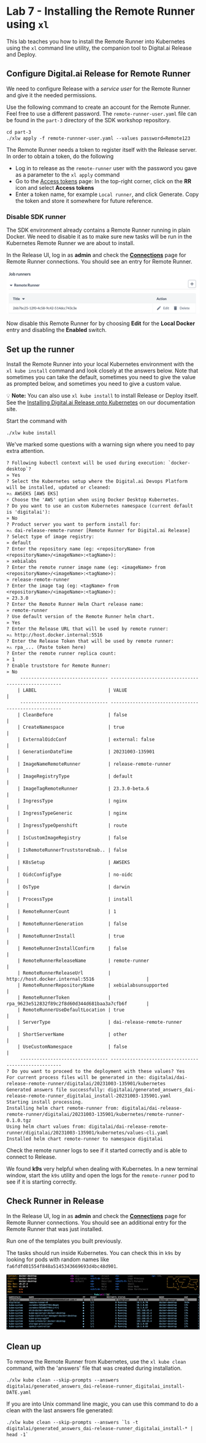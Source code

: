 # Lab 7 - Installing the Remote Runner using `xl`

This lab teaches you how to install the Remote Runner into Kubernetes using the `xl` command line utility, the companion tool to Digital.ai Release and Deploy.

## Configure Digital.ai Release for Remote Runner

We need to configure Release with a _service user_ for the Remote Runner and give it the needed permissions.

Use the following command to create an account for the Remote Runner. Feel free to use a different password. The `remote-runner-user.yaml` file can be found in the `part-3` directory of the SDK workshop repository.

    cd part-3
    ./xlw apply -f remote-runnner-user.yaml --values password=Remote123

The Remote Runner needs a token to register itself with the Release server. In order to obtain a token, do the following

* Log in to release as the `remote-runner` user with the password you gave as a parameter to the `xl apply` command
* Go to the [Access tokens](http://digitalai.release.local:5516/#/personal-access-token) page: In the top-right corner, click on the **RR** icon and select **Access tokens**
* Enter a token name, for example `Local runner`, and click Generate. Copy the token and store it somewhere for future reference.

### Disable SDK runner

The SDK environment already contains a Remote Runner running in plain Docker. We need to disable it as to make sure new tasks will be run in the Kubernetes Remote Runner we are about to install. 

In the Release UI, log in as **admin** and check the **[Connections](http://digitalai.release.local:5516/#/configuration)** page for Remote Runner connections. You should see an entry for Remote Runner.

![Job runners in Connections](img/job-runners.png)

Now disable this Remote Runner for by choosing **Edit** for the **Local Docker** entry and disabling the **Enabled** switch.


## Set up the runner

Install the Remote Runner into your local Kubernetes environment with the `xl kube install` command and look closely at the answers below. Note that sometimes you can take the default, sometimes you need to give the value as prompted below, and sometimes you need to give a custom value.

💡 **Note:** You can also use `xl kube install` to install Release or Deploy itself. See the [Installing Digital.ai Release onto Kubernetes](https://docs.digital.ai/bundle/devops-release-version-v.22.3/page/release/operator/xl-op-before-you-begin.html) on our documentation site.

Start the command with

    ./xlw kube install

We've marked some questions with a warning sign where you need to pay extra attention.

``` 
? Following kubectl context will be used during execution: `docker-desktop`?
» Yes
? Select the Kubernetes setup where the Digital.ai Devops Platform will be installed, updated or cleaned:
»⚠️ AWSEKS [AWS EKS]
⚡️ Choose the 'AWS' option when using Docker Desktop Kubernetes.
? Do you want to use an custom Kubernetes namespace (current default is 'digitalai'):
» No
? Product server you want to perform install for:
»⚠️ dai-release-remote-runner [Remote Runner for Digital.ai Release]
? Select type of image registry:
» default
? Enter the repository name (eg: <repositoryName> from <repositoryName>/<imageName>:<tagName>):
» xebialabs
? Enter the remote runner image name (eg: <imageName> from <repositoryName>/<imageName>:<tagName>):
» release-remote-runner
? Enter the image tag (eg: <tagName> from <repositoryName>/<imageName>:<tagName>):
» 23.3.0
? Enter the Remote Runner Helm Chart release name: 
» remote-runner
? Use default version of the Remote Runner helm chart. 
» Yes
? Enter the Release URL that will be used by remote runner:
»⚠️ http://host.docker.internal:5516
? Enter the Release Token that will be used by remote runner:
»⚠️ rpa_... (Paste token here)
? Enter the remote runner replica count: 
» 1
? Enable truststore for Remote Runner: 
» No
	 -------------------------------- ----------------------------------------------------
	| LABEL                          | VALUE                                              |
	 -------------------------------- ----------------------------------------------------
	| CleanBefore                    | false                                              |
	| CreateNamespace                | true                                               |
	| ExternalOidcConf               | external: false                                    |
	| GenerationDateTime             | 20231003-135901                                    |
	| ImageNameRemoteRunner          | release-remote-runner                              |
	| ImageRegistryType              | default                                            |
	| ImageTagRemoteRunner           | 23.3.0-beta.6                                      |
	| IngressType                    | nginx                                              |
	| IngressTypeGeneric             | nginx                                              |
	| IngressTypeOpenshift           | route                                              |
	| IsCustomImageRegistry          | false                                              |
	| IsRemoteRunnerTruststoreEnab.. | false                                              |
	| K8sSetup                       | AWSEKS                                             |
	| OidcConfigType                 | no-oidc                                            |
	| OsType                         | darwin                                             |
	| ProcessType                    | install                                            |
	| RemoteRunnerCount              | 1                                                  |
	| RemoteRunnerGeneration         | false                                              |
	| RemoteRunnerInstall            | true                                               |
	| RemoteRunnerInstallConfirm     | false                                              |
	| RemoteRunnerReleaseName        | remote-runner                                      |
	| RemoteRunnerReleaseUrl         | http://host.docker.internal:5516                   |
	| RemoteRunnerRepositoryName     | xebialabsunsupported                               |
	| RemoteRunnerToken              | rpa_9623e512832f89c2f8d60d344d681baa3a7cfb6f       |
	| RemoteRunnerUseDefaultLocation | true                                               |
	| ServerType                     | dai-release-remote-runner                          |
	| ShortServerName                | other                                              |
	| UseCustomNamespace             | false                                              |
	 -------------------------------- ----------------------------------------------------
? Do you want to proceed to the deployment with these values? Yes
For current process files will be generated in the: digitalai/dai-release-remote-runner/digitalai/20231003-135901/kubernetes
Generated answers file successfully: digitalai/generated_answers_dai-release-remote-runner_digitalai_install-20231003-135901.yaml 
Starting install processing.
Installing helm chart remote-runner from: digitalai/dai-release-remote-runner/digitalai/20231003-135901/kubernetes/remote-runner-0.1.0.tgz
Using helm chart values from: digitalai/dai-release-remote-runner/digitalai/20231003-135901/kubernetes/values-cli.yaml
Installed helm chart remote-runner to namespace digitalai
```

Check the remote runner logs to see if it started correctly and is able to connect to Release.

We found **k9s** very helpful when dealing with Kubernetes. In a new terminal window, start the `k9s` utility and open the logs for the `remote-runner` pod to see if it is starting correctly.

## Check Runner in Release

In the Release UI, log in as **admin** and check the **[Connections](http://digitalai.release.local:5516/#/configuration)** page for Remote Runner connections. You should see an additional entry for the Remote Runner that was just installed.

Run one of the templates you built previously. 

The tasks should run inside Kubernetes. You can check this in `k9s` by looking for pods with random names like `fa6fdfd01554f848a5145343669693d4bc48d901`.

![K9s](img/k9s.png)

## Clean up

To remove the Remote Runner from Kubernetes, use the `xl kube clean` command, with the 'answers' file that was created during installation.

    ./xlw kube clean --skip-prompts --answers digitalai/generated_answers_dai-release-runner_digitalai_install-DATE.yaml 

If you are into Unix command line magic, you can use this command to do a clean with the last answers file generated:

    ./xlw kube clean --skip-prompts --answers `ls -t digitalai/generated_answers_dai-release-runner_digitalai_install-* | head -1`
